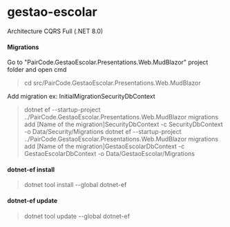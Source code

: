 # gestao-escolar
Architecture CQRS Full (.NET 8.0)

#### Migrations

Go to "PairCode.GestaoEscolar.Presentations.Web.MudBlazor" project folder and open cmd
> cd src/PairCode.GestaoEscolar.Presentations.Web.MudBlazor

Add migration ex: InitialMigrationSecurityDbContext
> dotnet ef --startup-project ../PairCode.GestaoEscolar.Presentations.Web.MudBlazor migrations add [Name of the migration]SecurityDbContext -c SecurityDbContext -o Data/Security/Migrations
> dotnet ef --startup-project ../PairCode.GestaoEscolar.Presentations.Web.MudBlazor migrations add [Name of the migration]GestaoEscolarDbContext -c GestaoEscolarDbContext -o Data/GestaoEscolar/Migrations


#### dotnet-ef install
> dotnet tool install --global dotnet-ef

#### dotnet-ef update
> dotnet tool update --global dotnet-ef
